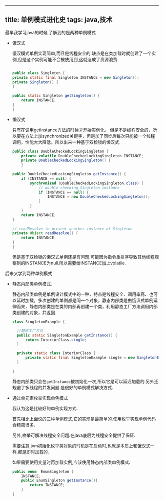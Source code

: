 
---
title: 单例模式进化史
tags: java,技术
---

最早我学习java的时候,了解到的是两种单例模式

* 饿汉式

  饿汉模式单例实现简单,而且是线程安全的.缺点是在类加载时就创建了一个实例,但是这个实例可能不会被使用到,这就造成了资源浪费.

  ```java
  
  public class Singleton {
  private static final Singleton INSTANCE = new Singleton();
  private Singleton() {
  }
   
  public static Singleton getSingleton() {
      return INSTANCE;
  }
  }
  ```


* 懒汉式

  只有在调用getInstance方法的时候才开始实例化。 但是不是线程安全的，所以要在方法上加synchronized关键字，但是加了同步后每次只能被一个线程调用，性能大大降低。所以出来一种基于双检锁的懒汉式.

  ```java
  public class DoubleCheckedLockingSingleton {
      private volatile DoubleCheckedLockingSingleton INSTANCE;
      private DoubleCheckedLockingSingleton() {
      }
   
  public DoubleCheckedLockingSingleton getInstance() {
      if (INSTANCE == null) {
          synchronized (DoubleCheckedLockingSingleton.class) {
              // double checking Singleton instance
              if (INSTANCE == null) {
                  INSTANCE = new DoubleCheckedLockingSingleton();
              }
          }
      }
      return INSTANCE;
  }
   
  // readResolve to prevent another instance of Singleton
  private Object readResolve() {
      return INSTANCE;
  }
  }
  ```
  但是基于双检锁的懒汉式单例还是有问题.可能因为指令重排序导致其他线程观察到的INSTANCE为null.所以需要给INSTANCE加上volatile.

后来又学到两种单例模式

* 静态内部类单例模式.

  静态内部类单例是单例设计模式中的一种，特点是线程安全、调用率高、也可以延时加载，多次创建的单例都是同一个对象，静态内部类是由饿汉式单例延伸而来，静态内部类是在类的内部再创建一个类，利用静态工厂方法调用内部类创建的对象，并返回.

	```java
  class SingletonExample {

      //静态工厂方法
      public static SingletonExample getInstance() {
          return InteriorClass.single;
      }
  
      private static class InteriorClass {
          private static final SingletonExample single = new SingletonExample();
      }
      
  }
  ```
  
  静态内部类只会在`getInstance`被初始化一次,所以它是可以延迟加载的.另外还规避了多线程的并发问题.是很好的单例模式解决方式.
  
  

* 通过单元素枚举实现单例模式

  我认为这是比较好的单例实现方式.

  首先相比上面说的三种单例模式,它的实现是最简单的.使用枚举实现单例代码会精简很多.

  另外,枚举可解决线程安全问题.在java底层为线程安全提供了保证.
  
  需要注意,jvm初始化枚举类对象的时机是在启动时,也就是本质上和饿汉式一样.都是即时加载的.
  
  如果需要使用变量时再加载实例,应该使用静态内部类单例模式.

  ```java
  public enum  EnumSingleton {
      INSTANCE;
      public EnumSingleton getInstance(){
          return INSTANCE;
      }
  }
  ```
